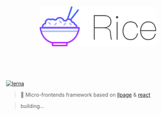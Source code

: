 <h1 align="center">
  <br>
	<img width="320" src="media/logo.png" alt="rice">
  <br>
  <br>
  <br>
</h1>

[![lerna](https://img.shields.io/badge/maintained%20with-lerna-cc00ff.svg)](https://lernajs.io/)

> 🍚 Micro-frontends framework based on [llpage](https://github.com/qddegtya/llpage) & [react](https://github.com/facebook/react)

> building...
